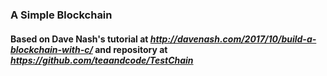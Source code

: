 ### A Simple Blockchain

#### Based on Dave Nash's tutorial at _http://davenash.com/2017/10/build-a-blockchain-with-c/_ and repository at _https://github.com/teaandcode/TestChain_
